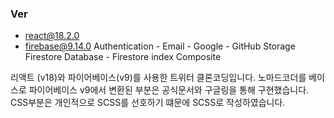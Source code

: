 ### Ver
* react@18.2.0
* firebase@9.14.0
    Authentication
        - Email
        - Google
        - GitHub
    Storage
    Firestore Database
        - Firestore index Composite

리액트 (v18)와 파이어베이스(v9)를 사용한 트위터 클론코딩입니다.
노마드코더를 베이스로 파이어베이스 v9에서 변환된 부분은 공식문서와 구글링을 통해 구현했습니다.
CSS부분은 개인적으로 SCSS를 선호하기 떄문에 SCSS로 작성하였습니다.
